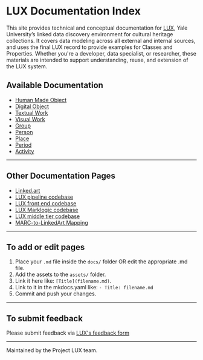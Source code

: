 # LUX Documentation Index


This site provides technical and conceptual documentation for [LUX](https://lux.collections.yale.edu/), Yale University’s linked data discovery environment for cultural heritage collections. It covers data modeling across all external and internal sources, and uses the final LUX record to provide examples for  Classes and Properties. Whether you're a developer, data specialist, or researcher, these materials are intended to support understanding, reuse, and extension of the LUX system.

## Available Documentation

* [Human Made Object](hmo.md)
* [Digital Object](digitalobject.md)
* [Textual Work](textualwork.md)
* [Visual Work](visualwork.md)
* [Group](group.md)
* [Person](person.md)
* [Place](place.md)
* [Period](period.md)
* [Activity](activity.md)

---

## Other Documentation Pages

* [Linked.art](https://linked.art/)
* [LUX pipeline codebase](https://github.com/project-lux/data-pipeline)
* [LUX front end codebase](https://github.com/project-lux/lux-frontend)
* [LUX Marklogic codebase](https://github.com/project-lux/lux-marklogic)
* [LUX middle tier codebase](https://github.com/project-lux/lux-middletier)
* [MARC-to-LinkedArt Mapping](https://github.com/timathom/marc2linkedart/blob/main/specs/md/index.md)

---

## To add or edit pages

1. Place your `.md` file inside the `docs/` folder OR edit the appropriate .md file.
2. Add the assets to the `assets/` folder.
3. Link it here like: `[Title](filename.md)`.
4. Link to it in the mkdocs.yaml like: `- Title: filename.md`
5. Commit and push your changes.

---

## To submit feedback

Please submit feedback via [LUX's feedback form](https://yaleuniversity.tfaforms.net/99?tfa_301=https%3A%2F%2Flux.collections.yale.edu%2F)

---

Maintained by the Project LUX team.
